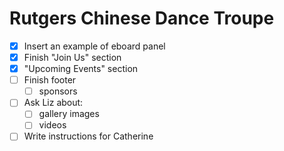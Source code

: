 Rutgers Chinese Dance Troupe
============================
- [x] Insert an example of eboard panel
- [x] Finish "Join Us" section
- [x] "Upcoming Events" section
- [ ] Finish footer
  - [ ] sponsors
- [ ] Ask Liz about:
  - [ ] gallery images
  - [ ] videos
- [ ] Write instructions for Catherine
